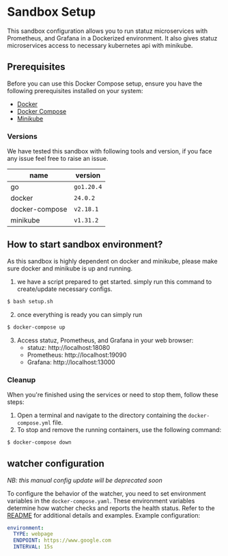# Sandbox Setup

This sandbox configuration allows you to run statuz microservices with Prometheus, and Grafana in a Dockerized environment.
It also gives statuz microservices access to necessary kubernetes api with minikube. 

## Prerequisites

Before you can use this Docker Compose setup, ensure you have the following prerequisites installed on your system:

- [Docker](https://docs.docker.com/get-docker/)
- [Docker Compose](https://docs.docker.com/compose/install/)
- [Minikube](https://minikube.sigs.k8s.io/docs/start/)

### Versions
We have tested this sandbox with following tools and version, if you face any issue feel free to raise an issue. 

| name           | version    |
|----------------|------------|
| go             | `go1.20.4` |
| docker         | `24.0.2`   |
| docker-compose | `v2.18.1`  |
| minikube       | `v1.31.2`  |


## How to start sandbox environment?
As this sandbox is highly dependent on docker and minikube, please make sure docker and minikube is up and running. 

1. we have a script prepared to get started. simply run this command to create/update necessary configs. 
```bash
$ bash setup.sh
```
2. once everything is ready you can simply run
```bash
$ docker-compose up 
```
3. Access statuz, Prometheus, and Grafana in your web browser:
   - statuz: http://localhost:18080
   - Prometheus: http://localhost:19090
   - Grafana: http://localhost:13000

### Cleanup
When you're finished using the services or need to stop them, follow these steps:
1. Open a terminal and navigate to the directory containing the `docker-compose.yml` file.
2. To stop and remove the running containers, use the following command:
```bash
$ docker-compose down
```


## watcher configuration 
*NB: this manual config update will be deprecated soon*

To configure the behavior of the watcher, you need to set environment variables in the `docker-compose.yaml`. These 
environment variables determine how watcher checks and reports the health status.
Refer to the [README](../README.md)  for additional details and examples. Example configuration:

```yaml
environment:
  TYPE: webpage
  ENDPOINT: https://www.google.com
  INTERVAL: 15s
```

